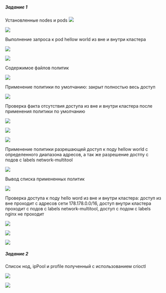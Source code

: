 ##### Задание 1
Установленные nodes и pods
![](img/16.PNG)

![](img/2.PNG)

Выполнение запроса к pod hellow world из вне и внутри кластера

![](img/1.PNG)

![](img/4.PNG)

Содержимое файлов политик

![](img/3.PNG)

Применение политики по умолчанию: закрыт полностью весь доступ

![](img/7.PNG)

Проверка факта отсутствия доступа из вне и внутри кластера после применения политики по умолчанию

![](img/5.PNG)

![](img/6.PNG)

![](img/9.PNG)

Применение политики разрешающей доступ к поду hellow world с определенного диапазона адресов, а так же разрешение достпу с подов с labels network-multitool


![](img/8.PNG)

Вывод списка примененных политик

![](img/10.PNG)

Проверка доступа к поду hello word из вне и внутри кластера: доступ из вне проходит с адресов сети 178.178.0.0/16, доступ внутри кластера проходит с подов с labels network-multitool, доступ с подом с labels nginx не проходит


![](img/11.PNG)


![](img/12.PNG)

![](img/13.PNG)


##### Задание 2
Список нод, ipPool и profile полученный с использованием crioctl

![](img/14.PNG)

![](img/15.PNG)